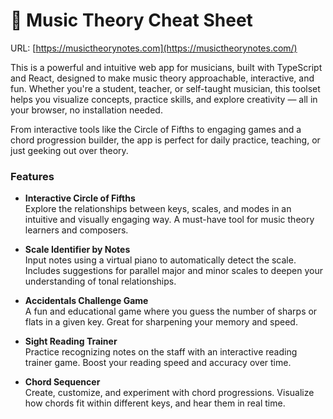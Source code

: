# 🎵 Music Theory Cheat Sheet

URL: [https://musictheorynotes.com](https://musictheorynotes.com/)

This is a powerful and intuitive web app for musicians, built with TypeScript and React, designed to make music theory approachable, interactive, and fun. Whether you're a student, teacher, or self-taught musician, this toolset helps you visualize concepts, practice skills, and explore creativity — all in your browser, no installation needed.

From interactive tools like the Circle of Fifths to engaging games and a chord progression builder, the app is perfect for daily practice, teaching, or just geeking out over theory.

### Features

- **Interactive Circle of Fifths**  
  Explore the relationships between keys, scales, and modes in an intuitive and visually engaging way. A must-have tool for music theory learners and composers.

- **Scale Identifier by Notes**  
  Input notes using a virtual piano to automatically detect the scale. Includes suggestions for parallel major and minor scales to deepen your understanding of tonal relationships.

- **Accidentals Challenge Game**  
  A fun and educational game where you guess the number of sharps or flats in a given key. Great for sharpening your memory and speed.

- **Sight Reading Trainer**  
  Practice recognizing notes on the staff with an interactive reading trainer game. Boost your reading speed and accuracy over time.

- **Chord Sequencer**  
  Create, customize, and experiment with chord progressions. Visualize how chords fit within different keys, and hear them in real time.
